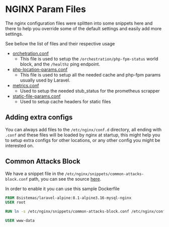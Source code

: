 # NGINX Param Files

The nginx configuration files were splitten into some snippets here and there to help you override some of the default settings and easily add more settings.

See bellow the list of files and their respective usage

- [orchetration.conf](../base/nginx/orchestration.conf)
  - This file is used to setup the `/orchestration/php-fpm-status` world block, and the `/healthz` ping endpoint.
- [php-location-params.conf](../base/nginx/php-location-params.conf)
  - This file is used to setup all the needed cache and php-fpm params usually used by Laravel.
- [metrics.conf](../base/nginx/metrics.conf)
  - Used to setup the needed stub_status for the prometheus scrapper
- [static-file-params.conf](../base/nginx/static-files-params.conf)
  - Used to setup cache headers for static files

## Adding extra configs

You can always add files to the `/etc/nginx/conf.d` directory, all ending with `.conf` and these files will be loaded by nginx at startup, this might help you to setup extra configs for other locations, or any other config you might be interested on.

## Common Attacks Block

We have a snippet file in the `/etc/nginx/snippets/common-attacks-block.conf` path, you can see the source [here](../base/nginx/common-attacks-block.conf).

In order to enable it you can use this sample Dockerfile

```Dockerfile
FROM 8sistemas/laravel-alpine:8.1-alpine3.16-mysql-nginx
USER root

RUN ln -s /etc/nginx/snippets/common-attacks-block.conf /etc/nginx/conf.d/common-attacks-block.conf

USER www-data
```